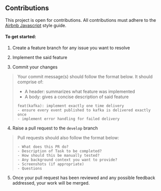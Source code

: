 ## Contributions

This project is open for contributions. All contributions must adhere to the [Airbnb Javascript](http://airbnb.io/javascript/) style guide.

#### To get started:
1. Create a feature branch for any issue you want to resolve

2. Implement the said feature

4. Commit your changes
> Your commit message(s) should follow the format below. It should comprise of:
> *  A header: summarizes what feature was implemented
>* A body: gives a concise description of said feature
> ```
> feat(kafka): implement exactly one time delivery
> - ensure every event published to kafka is delivered exactly once
> - implement error handling for failed delivery

4. Raise a pull request to the `develop` branch
> Pull requests should also follow the format below:
> ```
> - What does this PR do?
> - Description of Task to be completed?
> - How should this be manually tested?
> - Any background context you want to provide?
> - Screenshots (if appropriate)
> - Questions

5. Once your pull request has been reviewed and any possible feedback addressed, your work will be merged.

